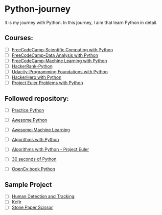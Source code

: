 # Python-journey
It is my journey with Python. In this journey, I aim that learn Python in detail.

## Courses:

- [ ] [FreeCodeCamp-Scientific Computing with Python](https://www.freecodecamp.org/learn/scientific-computing-with-python/)
- [ ] [FreeCodeCamp-Data Analysis with Python](https://www.freecodecamp.org/learn/data-analysis-with-python/)
- [ ] [FreeCodeCamp-Machine Learning with Python](https://www.freecodecamp.org/learn/machine-learning-with-python/)
- [ ] [HackerRank-Python](https://www.hackerrank.com/domains/python?filters%5Bstatus%5D%5B%5D=unsolved&badge_type=python)
- [ ] [Udacity-Programming Foundations with Python](https://classroom.udacity.com/courses/ud036)
- [ ] [HackerHero with Python](https://www.hackerhero.com/learn-to-code)
- [ ] [Project Euler Problems with Python](https://projecteuler.net/archives)

## Followed repository:

- [ ] [Practice Python](https://github.com/jwasham/practice-python)
- [ ] [Awesome Python](https://github.com/vinta/awesome-python)
- [ ] [Awesome-Machine Learning](https://github.com/josephmisiti/awesome-machine-learning)
- [ ] [Algorithms with Python](https://github.com/TheAlgorithms/Python)
- [ ] [Algorithms with Python - Project Euler](https://github.com/nyucel/algoritma)
- [ ] [30 seconds of Python](https://github.com/30-seconds/30-seconds-of-python/tree/master/snippets)
- [ ] [OpenCv book Python](https://github.com/birolkuyumcu/opencvbook_python)


## Sample Project

- [ ] [Human Detection and Tracking](https://github.com/ITCoders/Human-detection-and-Tracking)
- [ ] [Kefir](https://github.com/yogurt-cultures/kefir)
- [ ] [Stone Paper Scissor](https://github.com/satinder147/stone_paper_scissor_defeator_using_opencv_keras)
